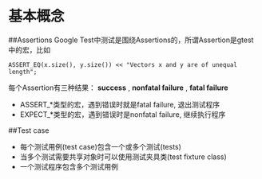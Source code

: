 # 基本概念

##Assertions
Google Test中测试是围绕Assertions的，所谓Assertion是gtest中的宏，比如
```
ASSERT_EQ(x.size(), y.size()) << "Vectors x and y are of unequal length";
```
每个Assertion有三种结果： **success** , **nonfatal failure** , **fatal failure** 
* ASSERT_*类型的宏，遇到错误时就是fatal failure, 退出测试程序
* EXPECT_*类型的宏，遇到错误时是nonfatal failure, 继续执行程序

##Test case
* 每个测试用例(test case)包含一个或多个测试(tests)
* 当多个测试需要共享对象时可以使用测试夹具类(test fixture class)
* 一个测试程序包含多个测试用例
